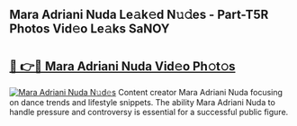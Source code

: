 ## Mara Adriani Nuda Le𝚊k𝚎d N𝚞𝚍es - Part-T5R Photos Vid𝚎o Le𝚊ks SaNOY

# <h2><a href="http://fbec0x.evod.top/?m=Mara+Adriani+Nuda">🔗 👉🔴 Mara Adriani Nuda Vid𝚎o Ph𝚘t𝚘s</a></h2>

[![Mara Adriani Nuda N𝚞d𝚎s](https://i.imgur.com/8V9OHl7.gif)](http://fbec0x.evod.top/?m=Mara+Adriani+Nuda)
Content creator Mara Adriani Nuda focusing on dance trends and lifestyle snippets. The ability Mara Adriani Nuda to handle pressure and controversy is essential for a successful public figure. 
